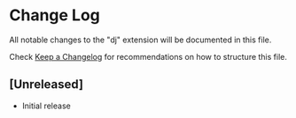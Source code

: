 # Change Log

All notable changes to the "dj" extension will be documented in this file.

Check [Keep a Changelog](http://keepachangelog.com/) for recommendations on how to structure this file.

## [Unreleased]

- Initial release